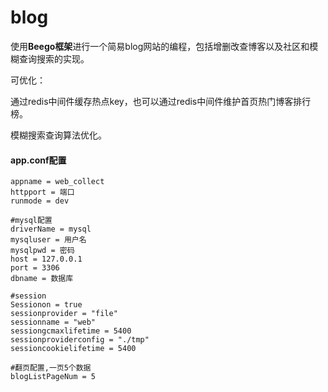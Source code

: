 # blog

使用**Beego框架**进行一个简易blog网站的编程，包括增删改查博客以及社区和模糊查询搜索的实现。 

可优化：

通过redis中间件缓存热点key，也可以通过redis中间件维护首页热门博客排行榜。

模糊搜索查询算法优化。



#### app.conf配置

```shell
appname = web_collect
httpport = 端口
runmode = dev

#mysql配置
driverName = mysql
mysqluser = 用户名
mysqlpwd = 密码
host = 127.0.0.1
port = 3306
dbname = 数据库

#session
Sessionon = true
sessionprovider = "file"
sessionname = "web"
sessiongcmaxlifetime = 5400
sessionproviderconfig = "./tmp"
sessioncookielifetime = 5400

#翻页配置,一页5个数据
blogListPageNum = 5

```

